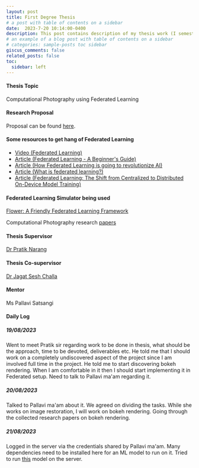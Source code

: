 ```yaml
---
layout: post
title: First Degree Thesis
# a post with table of contents on a sidebar
date:  2023-7-20 10:14:00-0400
description: This post contains description of my thesis work (I semester 2023-24).
# an example of a blog post with table of contents on a sidebar
# categories: sample-posts toc sidebar
giscus_comments: false
related_posts: false
toc:
  sidebar: left
---
```

#### Thesis Topic
Computational Photography using Federated Learning

#### Research Proposal
Proposal can be found <a href="https://drive.google.com/file/d/1EAvwdDBbmX-tS_Ndel6NB0Pv5983kFv3/view?usp=drive_link">here</a>.

#### Some resources to get hang of Federated Learning
- <a href="https://www.youtube.com/watch?v=nBGQQHPkyNY&t=55s">Video (Federated Learning)</a>
- <a href="https://www.analyticsvidhya.com/blog/2021/05/federated-learning-a-beginners-guide/">Article (Federated Learning - A Beginner's Guide)</a>
- <a href="https://towardsdatascience.com/how-federated-learning-is-going-to-revolutionize-ai-6e0ab580420f">Article (How Federated Learning is going to revolutionize AI)</a>
- <a href="https://research.ibm.com/blog/what-is-federated-learning">Article (What is federated learning?)</a>
- <a href="https://www.altexsoft.com/blog/federated-learning/">Article (Federated Learning: The Shift from Centralized to Distributed On-Device Model Training)</a>

#### Federated Learning Simulator being used
<a href="https://flower.dev/">Flower: A Friendly Federated Learning Framework</a>

Computational Photography research <a href="https://docs.google.com/spreadsheets/d/1Tp4YxDTwf3tY4rX9RcC6H1Jq7qva44JA5oaSludVrRo/edit?hl=en&forcehl=1#gid=0">papers</a>


#### Thesis Supervisor
<a href="https://www.bits-pilani.ac.in/pilani/pratiknarang/profile">Dr Pratik Narang</a>

#### Thesis Co-supervisor
<a href="https://www.linkedin.com/in/jagat-sesh-challa-409281194/?originalSubdomain=in">Dr Jagat Sesh Challa</a>

#### Mentor
Ms Pallavi Satsangi

#### Daily Log
##### 19/08/2023
Went to meet Pratik sir regarding work to be done in thesis, what should be the approach, time to be devoted, deliverables etc. He told me that I should work on a completely undiscovered aspect of the project since I am involved full time in the project. He told me to start discovering bokeh rendering. When I am comfortable in it then I should start implementing it in Federated setup. Need to talk to Pallavi ma'am regarding it.

##### 20/08/2023
Talked to Pallavi ma'am about it. We agreed on dividing the tasks. While she works on image restoration, I will work on bokeh rendering. Going through the collected research papers on bokeh rendering.

##### 21/08/2023
Logged in the server via the credentials shared by Pallavi ma'am. Many dependencies need to be installed here for an ML model to run on it. Tried to run <a href="https://github.com/saikatdutta/Stacked_DMSHN_bokeh">this</a> model on the server.




<!-- This post shows how to add a table of contents as a sidebar.

## Adding a Table of Contents

To add a table of contents to a post as a sidebar, simply add
```yml
toc:
  sidebar: left
```
to the front matter of the post. The table of contents will be automatically generated from the headings in the post. If you wish to display the sidebar to the right, simply change `left` to `right`.

### Example of Sub-Heading 1

Jean shorts raw denim Vice normcore, art party High Life PBR skateboard stumptown vinyl kitsch. Four loko meh 8-bit, tousled banh mi tilde forage Schlitz dreamcatcher twee 3 wolf moon. Chambray asymmetrical paleo salvia, sartorial umami four loko master cleanse drinking vinegar brunch. <a href="https://www.pinterest.com">Pinterest</a> DIY authentic Schlitz, hoodie Intelligentsia butcher trust fund brunch shabby chic Kickstarter forage flexitarian. Direct trade <a href="https://en.wikipedia.org/wiki/Cold-pressed_juice">cold-pressed</a> meggings stumptown plaid, pop-up taxidermy. Hoodie XOXO fingerstache scenester Echo Park. Plaid ugh Wes Anderson, freegan pug selvage fanny pack leggings pickled food truck DIY irony Banksy.

### Example of another Sub-Heading 1

Jean shorts raw denim Vice normcore, art party High Life PBR skateboard stumptown vinyl kitsch. Four loko meh 8-bit, tousled banh mi tilde forage Schlitz dreamcatcher twee 3 wolf moon. Chambray asymmetrical paleo salvia, sartorial umami four loko master cleanse drinking vinegar brunch. <a href="https://www.pinterest.com">Pinterest</a> DIY authentic Schlitz, hoodie Intelligentsia butcher trust fund brunch shabby chic Kickstarter forage flexitarian. Direct trade <a href="https://en.wikipedia.org/wiki/Cold-pressed_juice">cold-pressed</a> meggings stumptown plaid, pop-up taxidermy. Hoodie XOXO fingerstache scenester Echo Park. Plaid ugh Wes Anderson, freegan pug selvage fanny pack leggings pickled food truck DIY irony Banksy.

## Customizing Your Table of Contents
{:data-toc-text="Customizing"}

If you want to learn more about how to customize the table of contents of your sidebar, you can check the [bootstrap-toc](https://afeld.github.io/bootstrap-toc/) documentation. Notice that you can even customize the text of the heading that will be displayed on the sidebar.

### Example of Sub-Heading 2

Jean shorts raw denim Vice normcore, art party High Life PBR skateboard stumptown vinyl kitsch. Four loko meh 8-bit, tousled banh mi tilde forage Schlitz dreamcatcher twee 3 wolf moon. Chambray asymmetrical paleo salvia, sartorial umami four loko master cleanse drinking vinegar brunch. <a href="https://www.pinterest.com">Pinterest</a> DIY authentic Schlitz, hoodie Intelligentsia butcher trust fund brunch shabby chic Kickstarter forage flexitarian. Direct trade <a href="https://en.wikipedia.org/wiki/Cold-pressed_juice">cold-pressed</a> meggings stumptown plaid, pop-up taxidermy. Hoodie XOXO fingerstache scenester Echo Park. Plaid ugh Wes Anderson, freegan pug selvage fanny pack leggings pickled food truck DIY irony Banksy.

### Example of another Sub-Heading 2

Jean shorts raw denim Vice normcore, art party High Life PBR skateboard stumptown vinyl kitsch. Four loko meh 8-bit, tousled banh mi tilde forage Schlitz dreamcatcher twee 3 wolf moon. Chambray asymmetrical paleo salvia, sartorial umami four loko master cleanse drinking vinegar brunch. <a href="https://www.pinterest.com">Pinterest</a> DIY authentic Schlitz, hoodie Intelligentsia butcher trust fund brunch shabby chic Kickstarter forage flexitarian. Direct trade <a href="https://en.wikipedia.org/wiki/Cold-pressed_juice">cold-pressed</a> meggings stumptown plaid, pop-up taxidermy. Hoodie XOXO fingerstache scenester Echo Park. Plaid ugh Wes Anderson, freegan pug selvage fanny pack leggings pickled food truck DIY irony Banksy. -->
